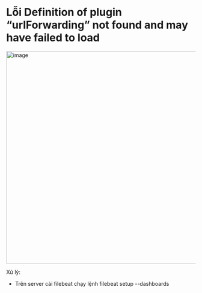 # Lỗi Definition of plugin “urlForwarding” not found and may have failed to load

<img width="918" height="566" alt="image" src="https://github.com/user-attachments/assets/76e7a621-d128-4365-915f-e96dbdd79d9d" />

Xử lý:
- Trên server cài filebeat chạy lệnh filebeat setup --dashboards
